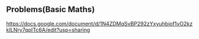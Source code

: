 ##  Problems(Basic Maths)

https://docs.google.com/document/d/1N4ZDMqSvBP292zYxyuhbiof1vO2kzkILNry7qpITc6A/edit?usp=sharing

